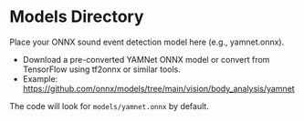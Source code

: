 # Models Directory

Place your ONNX sound event detection model here (e.g., yamnet.onnx).

- Download a pre-converted YAMNet ONNX model or convert from TensorFlow using tf2onnx or similar tools.
- Example: https://github.com/onnx/models/tree/main/vision/body_analysis/yamnet

The code will look for `models/yamnet.onnx` by default.
